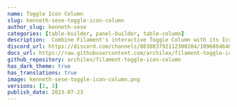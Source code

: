 ```yaml
---
name: Toggle Icon Column
slug: kenneth-sese-toggle-icon-column
author_slug: kenneth-sese
categories: [table-builder, panel-builder, table-column]
description:  Combine Filament's interactive Toggle Column with its Icon Column to give users another way to interact with their tables.
discord_url: https://discord.com/channels/883083792112300104/1096864646536900750
docs_url: https://raw.githubusercontent.com/archilex/filament-toggle-icon-column/2.x/README.md
github_repository: archilex/filament-toggle-icon-column
has_dark_theme: true
has_translations: true
image: kenneth-sese-toggle-icon-column.png
versions: [2, 3]
publish_date: 2023-07-23
---
```

